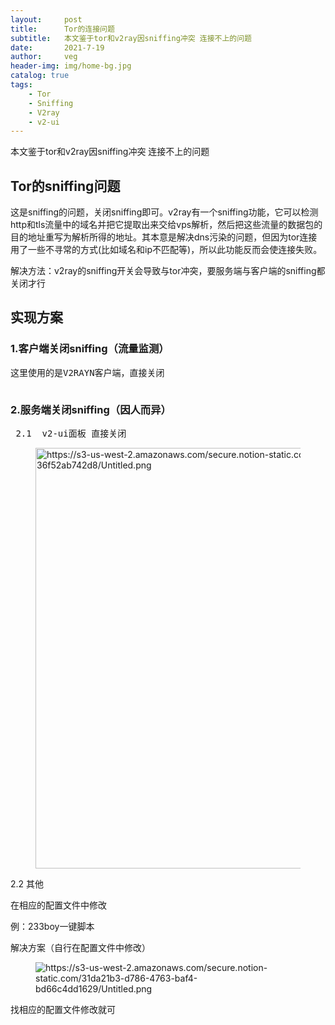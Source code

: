 ```yaml
---
layout:     post
title:      Tor的连接问题
subtitle:   本文鉴于tor和v2ray因sniffing冲突 连接不上的问题
date:       2021-7-19
author:     veg
header-img: img/home-bg.jpg
catalog: true
tags:
    - Tor
    - Sniffing
    - V2ray
    - v2-ui
---
```

<!-- wp:paragraph -->
<p>本文鉴于tor和v2ray因sniffing冲突 连接不上的问题</p>
<!-- /wp:paragraph -->

<!-- wp:heading -->
<h2>Tor的sniffing问题</h2>
<!-- /wp:heading -->

<!-- wp:paragraph -->
<p>这是sniffing的问题，关闭sniffing即可。v2ray有一个sniffing功能，它可以检测http和tls流量中的域名并把它提取出来交给vps解析，然后把这些流量的数据包的目的地址重写为解析所得的地址。其本意是解决dns污染的问题，但因为tor连接用了一些不寻常的方式(比如域名和ip不匹配等)，所以此功能反而会使连接失败。</p>
<!-- /wp:paragraph -->

<!-- wp:paragraph -->
<p>解决方法：v2ray的sniffing开关会导致与tor冲突，要服务端与客户端的sniffing都关闭才行</p>
<!-- /wp:paragraph -->

<!-- wp:heading -->
<h2>实现方案</h2>
<!-- /wp:heading -->

<!-- wp:heading {"level":3} -->
<h3>1.客户端关闭sniffing（流量监测）</h3>
<!-- /wp:heading -->

<!-- wp:syntaxhighlighter/code -->
<pre class="wp-block-syntaxhighlighter-code">这里使用的是V2RAYN客户端，直接关闭
</pre>
<!-- /wp:syntaxhighlighter/code -->

<!-- wp:image {"sizeSlug":"large"} -->
<figure class="wp-block-image size-large"><img src="https://i.imgur.com/9VnceAI.png" alt=""/></figure>
<!-- /wp:image -->

<!-- wp:heading {"level":3} -->
<h3>2.服务端关闭sniffing（因人而异）</h3>
<!-- /wp:heading -->

<!-- wp:syntaxhighlighter/code -->
<pre class="wp-block-syntaxhighlighter-code"> 2.1  v2-ui面板 直接关闭
</pre>
<!-- /wp:syntaxhighlighter/code -->

<!-- wp:image {"width":645,"height":673,"sizeSlug":"large"} -->
<figure class="wp-block-image size-large is-resized"><img src="https://i.imgur.com/YvfWpOr.png" alt="https://s3-us-west-2.amazonaws.com/secure.notion-static.com/f79c24e8-f8aa-49b8-86c9-36f52ab742d8/Untitled.png" width="645" height="673"/></figure>
<!-- /wp:image -->

<!-- wp:paragraph -->
<p>2.2 其他</p>
<!-- /wp:paragraph -->

<!-- wp:paragraph -->
<p>在相应的配置文件中修改</p>
<!-- /wp:paragraph -->

<!-- wp:paragraph -->
<p>例：233boy一键脚本</p>
<!-- /wp:paragraph -->

<!-- wp:paragraph -->
<p>解决方案（自行在配置文件中修改）</p>
<!-- /wp:paragraph -->

<!-- wp:image {"sizeSlug":"large"} -->
<figure class="wp-block-image size-large"><img src="https://i.imgur.com/te0U0Zk.png" alt="https://s3-us-west-2.amazonaws.com/secure.notion-static.com/31da21b3-d786-4763-baf4-bd66c4dd1629/Untitled.png"/></figure>
<!-- /wp:image -->

<!-- wp:paragraph -->
<p>找相应的配置文件修改就可</p>
<!-- /wp:paragraph -->
